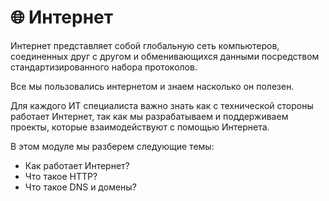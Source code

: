 # 🌐 Интернет

Интернет представляет собой глобальную сеть компьютеров, соединенных друг с другом и обменивающихся данными посредством стандартизированного набора протоколов.

Все мы пользовались интернетом и знаем насколько он полезен.

Для каждого ИТ специалиста важно знать как с технической стороны работает Интернет, так как мы разрабатываем и поддерживаем проекты, которые взаимодействуют с помощью Интернета.

В этом модуле мы разберем следующие темы:

- Как работает Интернет?
- Что такое HTTP?
- Что такое DNS и домены?
